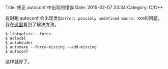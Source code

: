 Title: 修正 autoconf 中出现的错误
Date: 2015-02-07 23:34
Category: C/C++

有时跑 autoconf 会出现类似`error: possibly undefined macro: XXX`的问题。我在[这里](https://bbs.archlinux.org/viewtopic.php?id=161452)看到了解决方法。

    $ libtoolize --force
    $ aclocal
    $ autoheader
    $ automake --force-missing --add-missing
    $ autoconf

这样就好了。
